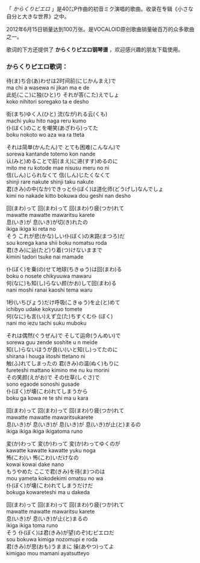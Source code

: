 

「 _からくりピエロ_ 」是40㍍P作曲的初音ミク演唱的歌曲。收录在专辑《小さな自分と大きな世界》之中。  
  
2012年6月15日销量达到100万张。是VOCALOID原创歌曲销量破百万的众多歌曲之一。  
  
歌词的下方还提供了 **からくりピエロ钢琴谱** ，欢迎感兴趣的朋友下载使用。

### からくりピエロ歌词：

待(ま)ち合(あ)わせは2时间前(にじかんまえ)で  
ma chi a wasewa ni jikan ma e de  
此処(ここ)に独(ひと)り それが答(こた)えでしょ  
koko nihitori soregako ta e desho

  
街(まち)ゆく人(ひと) 流(なが)れる云(くも)  
machi yuku hito naga reru kumo  
仆(ぼく)のことを嘲笑(あざわら)ってた  
boku nokoto wo aza wa ra tteta

  
それは简単(かんたん)で とても困难(こんなん)で  
sorewa kantande totemo kon nande  
认(みと)めることで前(まえ)に进(すす)めるのに  
mito me ru kotode mae nisusu meru no ni  
信(しん)じられなくて 信(しん)じたくなくて  
shinji rare nakute shinji taku nakute  
君(きみ)の中(なか)できっと仆(ぼく)は道化师(どうげし)なんでしょ  
kimi no nakade kitto bokuwa dou geshi nan desho

  
回(まわ)って 回(まわ)って 回(まわ)り疲(つか)れて  
mawatte mawatte mawaritsu karete  
息(いき)が 息(いき)が切(き)れたの  
ikiga ikiga ki reta no  
そう これが悲(かな)しい仆(ぼく)の末路(まつろ)だ  
sou korega kana shii boku nomatsu roda  
君(きみ)に辿(たど)り着(つ)けないままで  
kimini tadori tsuke nai mamade

  
仆(ぼく)を乗(の)せて地球(ちきゅう)は回(まわ)る  
boku o nosete chikyuuwa mawaru  
何(なに)も知(し)らない颜(かお)して回(まわ)る  
nani moshi ranai kaoshi tema waru

  
1秒(いちびょう)だけ呼吸(こきゅう)を止(と)めて  
ichibyo udake kokyuuo tomete  
何(なに)も言(い)えず立(た)ちすくむ仆 (ぼく)  
nani mo iezu tachi suku muboku

  
それは偶然(ぐうぜん)で そして运命(うんめい)で  
sorewa guu zende soshite u n meide  
知(し)らないほうが良(い)いと知(し)ってたのに  
shirana i houga iitoshi ttetano ni  
触(ふ)れてしまったの 君(きみ)の温(ぬく)もりに  
fureteshi mattano kimino me nu ku morini  
その笑颜(えがお)で その仕草(しぐさ)で  
sono egaode sonoshi gusade  
仆(ぼく)が壊(こわ)れてしまうから  
boku ga kowa re te shi ma u kara

  
回(まわ)って 回(まわ)って 回(まわ)り疲(つか)れて  
mawatte mawatte mawaritsukarete  
息(いき)が 息(いき)が 息(いき)が 息(いき)が止(と)まるの  
ikiga ikiga ikiga ikigatoma runo

  
変(か)わって 変(か)わって 変(か)わってゆくのが  
kawatte kawatte kawatte yuku noga  
怖(こわ)い 怖(こわ)いだけなの  
kowai kowai dake nano  
もうやめた ここで君(きみ)を待(ま)つのは  
mou yameta kokodekimi omatsu no wa  
仆(ぼく)が壊(こわ)れてしまうだけだ  
bokuga kowareteshi ma u dakeda

  
回(まわ)って 回(まわ)って 回(まわ)り疲(つか)れて  
mawatte mawatte mawaritsu karete  
息(いき)が 息(いき)が止(と)まるの  
ikiga ikiga toma runo  
そう 仆(ぼく)は君(きみ)が望(のぞ)むピエロだ  
sou bokuwa kimiga nozomupi e roda  
君(きみ)が思(おも)うままに 操(あやつ)ってよ  
kimigao mou mamani ayatsutteyo

